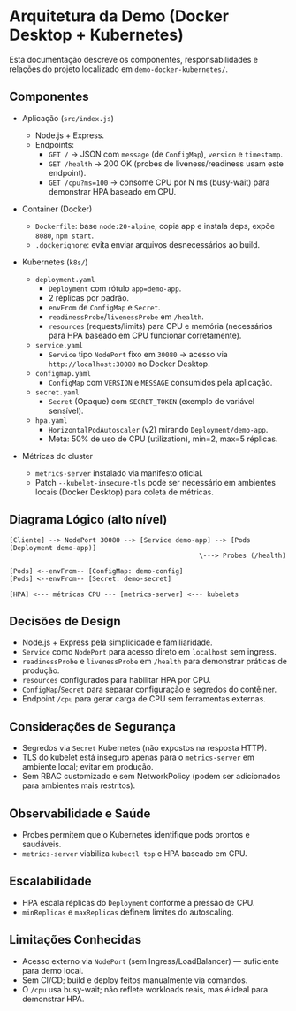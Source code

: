 # Arquitetura da Demo (Docker Desktop + Kubernetes)

Esta documentação descreve os componentes, responsabilidades e relações do projeto localizado em `demo-docker-kubernetes/`.

## Componentes

- Aplicação (`src/index.js`)
  - Node.js + Express.
  - Endpoints:
    - `GET /` → JSON com `message` (de `ConfigMap`), `version` e `timestamp`.
    - `GET /health` → 200 OK (probes de liveness/readiness usam este endpoint).
    - `GET /cpu?ms=100` → consome CPU por N ms (busy-wait) para demonstrar HPA baseado em CPU.

- Container (Docker)
  - `Dockerfile`: base `node:20-alpine`, copia app e instala deps, expõe `8080`, `npm start`.
  - `.dockerignore`: evita enviar arquivos desnecessários ao build.

- Kubernetes (`k8s/`)
  - `deployment.yaml`
    - `Deployment` com rótulo `app=demo-app`.
    - 2 réplicas por padrão.
    - `envFrom` de `ConfigMap` e `Secret`.
    - `readinessProbe`/`livenessProbe` em `/health`.
    - `resources` (requests/limits) para CPU e memória (necessários para HPA baseado em CPU funcionar corretamente).
  - `service.yaml`
    - `Service` tipo `NodePort` fixo em `30080` → acesso via `http://localhost:30080` no Docker Desktop.
  - `configmap.yaml`
    - `ConfigMap` com `VERSION` e `MESSAGE` consumidos pela aplicação.
  - `secret.yaml`
    - `Secret` (Opaque) com `SECRET_TOKEN` (exemplo de variável sensível).
  - `hpa.yaml`
    - `HorizontalPodAutoscaler` (v2) mirando `Deployment/demo-app`.
    - Meta: 50% de uso de CPU (utilization), min=2, max=5 réplicas.

- Métricas do cluster
  - `metrics-server` instalado via manifesto oficial.
  - Patch `--kubelet-insecure-tls` pode ser necessário em ambientes locais (Docker Desktop) para coleta de métricas.

## Diagrama Lógico (alto nível)

```
[Cliente] --> NodePort 30080 --> [Service demo-app] --> [Pods (Deployment demo-app)]
                                                \---> Probes (/health)

[Pods] <--envFrom-- [ConfigMap: demo-config]
[Pods] <--envFrom-- [Secret: demo-secret]

[HPA] <--- métricas CPU --- [metrics-server] <--- kubelets
```

## Decisões de Design

- Node.js + Express pela simplicidade e familiaridade.
- `Service` como `NodePort` para acesso direto em `localhost` sem ingress.
- `readinessProbe` e `livenessProbe` em `/health` para demonstrar práticas de produção.
- `resources` configurados para habilitar HPA por CPU.
- `ConfigMap`/`Secret` para separar configuração e segredos do contêiner.
- Endpoint `/cpu` para gerar carga de CPU sem ferramentas externas.

## Considerações de Segurança

- Segredos via `Secret` Kubernetes (não expostos na resposta HTTP).
- TLS do kubelet está inseguro apenas para o `metrics-server` em ambiente local; evitar em produção.
- Sem RBAC customizado e sem NetworkPolicy (podem ser adicionados para ambientes mais restritos).

## Observabilidade e Saúde

- Probes permitem que o Kubernetes identifique pods prontos e saudáveis.
- `metrics-server` viabiliza `kubectl top` e HPA baseado em CPU.

## Escalabilidade

- HPA escala réplicas do `Deployment` conforme a pressão de CPU.
- `minReplicas` e `maxReplicas` definem limites do autoscaling.

## Limitações Conhecidas

- Acesso externo via `NodePort` (sem Ingress/LoadBalancer) — suficiente para demo local.
- Sem CI/CD; build e deploy feitos manualmente via comandos.
- O `/cpu` usa busy-wait; não reflete workloads reais, mas é ideal para demonstrar HPA.
